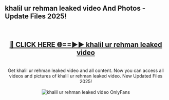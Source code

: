 <h2>khalil ur rehman leaked video And Photos - Update Files 2025!</h2>
<br>
<div align="center">
<h2><a href="https://linkcuts.com/hfmhzwbr" rel="nofollow">🔴 CLICK HERE 🌐==►► khalil ur rehman leaked video</a></h2>
<br>
Get khalil ur rehman leaked video and all content. Now you can access all videos and pictures of khalil ur rehman leaked video. New Updated Files 2025!
<br>
<br>
<a href="https://linkcuts.com/hfmhzwbr" rel="nofollow" data-target="animated-image.originalLink"><img src="https://i.ibb.co.com/WyWwxjT/player-gif2.gif" alt="khalil ur rehman leaked video OnlyFans" style="max-width: 100%; display: inline-block;" data-target="animated-image.originalImage"></a>
</div>
<br>